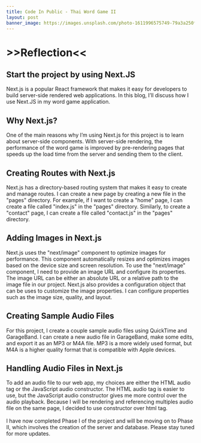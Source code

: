 ```yaml
---
title: Code In Public - Thai Word Game II
layout: post
banner_image: https://images.unsplash.com/photo-1611996575749-79a3a250f948?ixlib=rb-4.0.3&ixid=MnwxMjA3fDB8MHxwaG90by1wYWdlfHx8fGVufDB8fHx8&auto=format&fit=crop&w=1770&q=80
---
```


# >>Reflection<<

## Start the project by using Next.JS

Next.js is a popular React framework that makes it easy for developers to build server-side rendered web applications. In this blog, I’ll discuss how I use Next.JS in my word game application.

## Why Next.js?

One of the main reasons why I’m using Next.js for this project is to learn about server-side components. With server-side rendering, the performance of the word game is improved by pre-rendering pages that speeds up the load time from the server and sending them to the client.

## Creating Routes with Next.js

Next.js has a directory-based routing system that makes it easy to create and manage routes. I can create a new page by creating a new file in the "pages" directory. For example, if I want to create a "home" page, I can create a file called "index.js" in the "pages" directory. Similarly, to create a "contact" page, I can create a file called "contact.js" in the "pages" directory.

## Adding Images in Next.js

Next.js uses the "next/image" component to optimize images for performance. This component automatically resizes and optimizes images based on the device size and screen resolution.
To use the "next/image" component, I need to provide an image URL and configure its properties. The image URL can be either an absolute URL or a relative path to the image file in our project.
Next.js also provides a configuration object that can be uses to customize the image properties. I can configure properties such as the image size, quality, and layout.

## Creating Sample Audio Files

For this project, I create a couple sample audio files using QuickTime and GarageBand. I can create a new audio file in GarageBand, make some edits, and export it as an MP3 or M4A file. MP3 is a more widely used format, but M4A is a higher quality format that is compatible with Apple devices.

## Handling Audio Files in Next.js

To add an audio file to our web app, my choices are either the HTML audio tag or the JavaScript audio constructor. The HTML audio tag is easier to use, but the JavaScript audio constructor gives me more control over the audio playback. Because I will be rendering and referencing multiples audio file on the same page, I decided to use constructor over html tag.
<br>
<br>
I have now completed Phase I of the project and will be moving on to Phase II, which involves the creation of the server and database. Please stay tuned for more updates.

